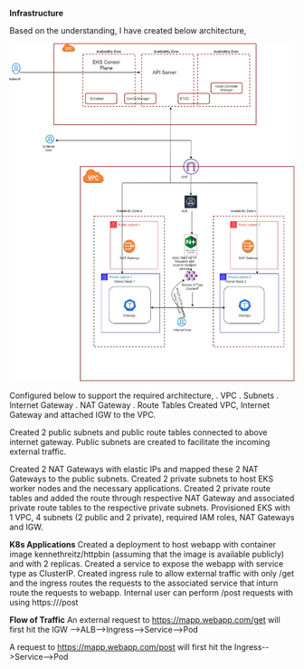 **Infrastructure**

Based on the understanding, I have created below architecture,

![alt text](https://github.com/girishpatil795/aws-infra/blob/main/Architecture/aws-eks.jpg?raw=true)


Configured below to support the required architecture,
. VPC
. Subnets 
. Internet Gateway
. NAT Gateway
. Route Tables
Created VPC, Internet Gateway and attached IGW to the VPC.

Created  2 public subnets and public route tables connected to above internet gateway. Public subnets are created to facilitate the incoming external traffic.

Created 2 NAT Gateways with elastic IPs and mapped these 2 NAT Gateways to the public subnets. 
Created 2 private subnets to host EKS worker nodes and the necessary applications. Created 2 private route tables and added the route through respective NAT Gateway and associated private route tables to the respective private subnets.
Provisioned EKS with 1 VPC, 4 subnets (2 public and 2 private), required IAM roles, NAT Gateways and IGW. 

**K8s Applications** 
Created a deployment to host webapp with container image kennethreitz/httpbin (assuming that the image is available publicly) and with 2 replicas.
Created a service to expose the webapp with service type as ClusterIP.
Created ingress rule to allow external traffic with only /get and the ingress routes the requests to the associated service that inturn route the requests to webapp.
Internal user can perform /post requests with using https://<ClusterIP>/post

**Flow of Traffic**
An external request to https://mapp.webapp.com/get will first hit the IGW -->ALB-->Ingress-->Service-->Pod

A request to https://mapp.webapp.com/post will first hit the Ingress-->Service-->Pod


